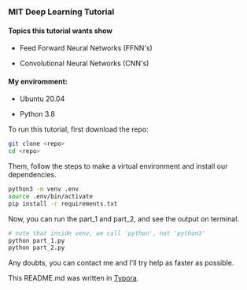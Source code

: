 ### MIT Deep Learning Tutorial

#### Topics this tutorial wants show

- Feed Forward Neural Networks (FFNN's)

- Convolutional Neural Networks (CNN's)

#### My enviromment:

- Ubuntu 20.04

- Python 3.8

To run this tutorial, first  download the repo:

```bash
git clone <repo>
cd <repo>
```

Them, follow the steps to make a virtual environment and install our dependencies.

```bash
python3 -m venv .env
source .env/bin/activate
pip install -r requirements.txt
```

Now, you can run the part_1 and part_2, and see the output on terminal.

```bash
# note that inside venv, we call 'python', not 'python3'
python part_1.py 
python part_2.py 
```



Any doubts, you can contact me and I'll try help as faster  as possible.

This README.md was written in [Typora](https://typora.io/).
